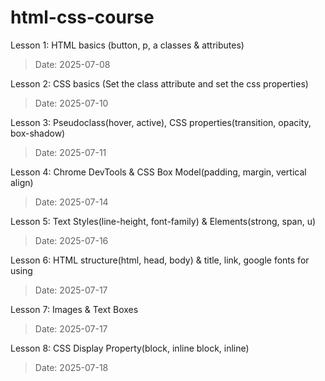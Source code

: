 # html-css-course

Lesson 1: HTML basics (button, p, a classes & attributes) 
> Date: 2025-07-08

Lesson 2: CSS basics (Set the class attribute and set the css properties) 
> Date: 2025-07-10

Lesson 3: Pseudoclass(hover, active), CSS properties(transition, opacity, box-shadow)
> Date: 2025-07-11 

Lesson 4: Chrome DevTools & CSS Box Model(padding, margin, vertical align)
> Date: 2025-07-14

Lesson 5: Text Styles(line-height, font-family) & Elements(strong, span, u)
> Date: 2025-07-16

Lesson 6: HTML structure(html, head, body) & title, link, google fonts for using 
> Date: 2025-07-17

Lesson 7: Images & Text Boxes
> Date: 2025-07-17

Lesson 8: CSS Display Property(block, inline block, inline)
> Date: 2025-07-18